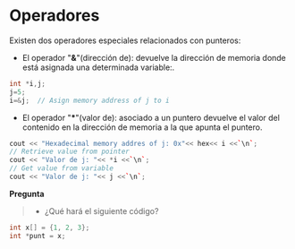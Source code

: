 # Operadores
Existen dos operadores especiales relacionados con punteros:
- El operador "**&**"(dirección de): devuelve la dirección de memoria donde está asignada una determinada variable:.
```c
int *i,j;
j=5;
i=&j;  // Asign memory address of j to i
```
- El operador "__*__"(valor de): asociado a un puntero devuelve el valor del contenido en la dirección de memoria a la que apunta el puntero.
```cpp
cout << "Hexadecimal memory addres of j: 0x"<< hex<< i <<`\n`;
// Retrieve value from pointer
cout << "Valor de j: "<< *i <<`\n`;
// Get value from variable
cout << "Valor de j: "<< j <<`\n`;
```
**Pregunta**
>- ¿Qué hará el siguiente código? 
``` cpp
int x[] = {1, 2, 3};
int *punt = x;
```